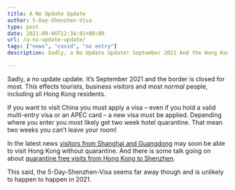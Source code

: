 ```yaml
---
title: A No Update Update
author: 5-Day-Shenzhen-Visa
type: post
date: 2021-09-06T12:34:01+00:00
url: /a-no-update-update/
tags: ["news", "covid", "no entry"]
description: Sadly, a No Update Update! September 2021 And the Hong Kong Shenzhen Border is Still Closed for Most. At Least Slowly Some Discussions Start....

---
```

Sadly, a no update update. It&#8217;s September 2021 and the border is closed for most. This effects tourists, business visitors and most _normal_ people, including all Hong Kong residents.

If you want to visit China you must apply a visa &#8211; even if you hold a valid multi-entry visa or an APEC card &#8211; a new visa must be applied. Depending where you enter you most likely get two week hotel quarantine. That mean two weeks you can&#8217;t leave your room!

In the latest news <a href="https://www.thestandard.com.hk/breaking-news/section/4/179786/Hong-Kong-to-welcome-tourists-from-Shanghai-and-Guangdong:-CE" target="_blank" rel="noopener">visitors from Shanghai and Guangdong</a> may soon be able to visit Hong Kong without quarantine. And there is some talk going on about <a href="https://news.rthk.hk/rthk/en/component/k2/1609321-20210906.htm" rel="noopener" target="_blank">quarantine free visits from Hong Kong to Shenzhen</a>. 

This said, the 5-Day-Shenzhen-Visa seems far away though and is unlikely to happen to happen in 2021.